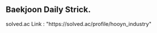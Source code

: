 <h2> Baekjoon Daily Strick. </h2>
<div> solved.ac Link : "https://solved.ac/profile/hooyn_industry" </div>

